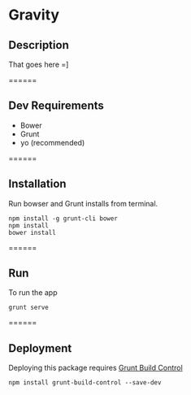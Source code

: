 # Gravity

## Description

That goes here =]

======

## Dev Requirements

* Bower
* Grunt
* yo (recommended)

======

## Installation

Run bowser and Grunt installs from terminal.

    npm install -g grunt-cli bower
    npm install
    bower install

======

## Run

To run the app

    grunt serve

======

## Deployment

Deploying this package requires [Grunt Build Control](https://github.com/robwierzbowski/grunt-build-control)

    npm install grunt-build-control --save-dev